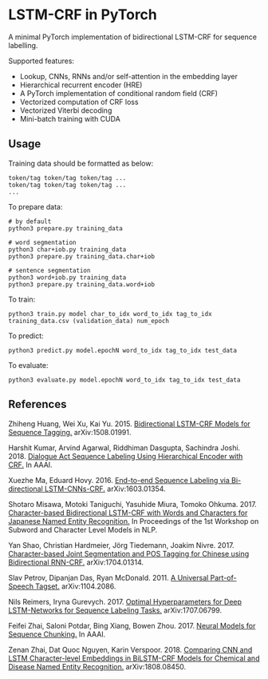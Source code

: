 # LSTM-CRF in PyTorch

A minimal PyTorch implementation of bidirectional LSTM-CRF for sequence labelling.

Supported features:
- Lookup, CNNs, RNNs and/or self-attention in the embedding layer
- Hierarchical recurrent encoder (HRE)
- A PyTorch implementation of conditional random field (CRF)
- Vectorized computation of CRF loss
- Vectorized Viterbi decoding
- Mini-batch training with CUDA

## Usage

Training data should be formatted as below:
```
token/tag token/tag token/tag ...
token/tag token/tag token/tag ...
...
```

To prepare data:
```
# by default
python3 prepare.py training_data

# word segmentation
python3 char+iob.py training_data
python3 prepare.py training_data.char+iob

# sentence segmentation
python3 word+iob.py training_data
python3 prepare.py training_data.word+iob
```

To train:
```
python3 train.py model char_to_idx word_to_idx tag_to_idx training_data.csv (validation_data) num_epoch
```

To predict:
```
python3 predict.py model.epochN word_to_idx tag_to_idx test_data
```

To evaluate:
```
python3 evaluate.py model.epochN word_to_idx tag_to_idx test_data
```

## References

Zhiheng Huang, Wei Xu, Kai Yu. 2015. [Bidirectional LSTM-CRF Models for Sequence Tagging.](https://arxiv.org/abs/1508.01991) arXiv:1508.01991.

Harshit Kumar, Arvind Agarwal, Riddhiman Dasgupta, Sachindra Joshi. 2018. [Dialogue Act Sequence Labeling Using Hierarchical Encoder with CRF.](https://www.aaai.org/ocs/index.php/AAAI/AAAI18/paper/download/16706/16724) In AAAI.

Xuezhe Ma, Eduard Hovy. 2016. [End-to-end Sequence Labeling via Bi-directional LSTM-CNNs-CRF.](https://arxiv.org/abs/1603.01354) arXiv:1603.01354.

Shotaro Misawa, Motoki Taniguchi, Yasuhide Miura, Tomoko Ohkuma. 2017. [Character-based Bidirectional LSTM-CRF with Words and Characters for Japanese Named Entity Recognition.](http://www.aclweb.org/anthology/W17-4114) In Proceedings of the 1st Workshop on Subword and Character Level Models in NLP.

Yan Shao, Christian Hardmeier, Jörg Tiedemann, Joakim Nivre. 2017. [Character-based Joint Segmentation and POS Tagging for Chinese using Bidirectional RNN-CRF.](https://arxiv.org/abs/1704.01314) arXiv:1704.01314.

Slav Petrov, Dipanjan Das, Ryan McDonald. 2011. [A Universal Part-of-Speech Tagset.](https://arxiv.org/abs/1104.2086) arXiv:1104.2086.

Nils Reimers, Iryna Gurevych. 2017. [Optimal Hyperparameters for Deep LSTM-Networks for Sequence Labeling Tasks.](https://arxiv.org/abs/1707.06799) arXiv:1707.06799.

Feifei Zhai, Saloni Potdar, Bing Xiang, Bowen Zhou. 2017. [Neural Models for Sequence Chunking.](https://arxiv.org/abs/1701.04027) In AAAI.

Zenan Zhai, Dat Quoc Nguyen, Karin Verspoor. 2018. [Comparing CNN and LSTM Character-level Embeddings in BiLSTM-CRF Models for Chemical and Disease Named Entity Recognition.](https://arxiv.org/abs/1808.08450) arXiv:1808.08450.
